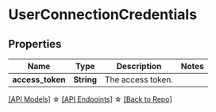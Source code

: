 # UserConnectionCredentials

## Properties

Name | Type | Description | Notes
------------ | ------------- | ------------- | -------------
**access_token** | **String** | The access token. | 

[[API Models]](./README.md#documentation-for-models) ☆ [[API Endpoints]](./README.md#documentation-for-api-endpoints) ☆ [[Back to Repo]](./README.md)


